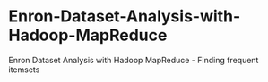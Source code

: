 # Enron-Dataset-Analysis-with-Hadoop-MapReduce
Enron Dataset Analysis with Hadoop MapReduce - Finding frequent itemsets

